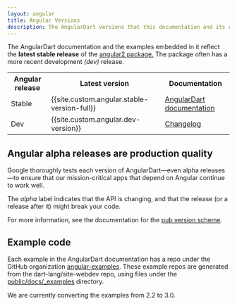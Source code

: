 ```yaml
---
layout: angular
title: Angular Versions
description: The AngularDart versions that this documentation and its examples use.
---
```

The AngularDart documentation and the examples embedded in it reflect
the **latest stable release** of the
[angular2 package.](https://pub.dartlang.org/packages/angular2)
The package often has a more recent development _(dev)_ release.

<table>
  <tr>
    <th> Angular release </th>
    <th> Latest version </th>
    <th> Documentation </th>
  </tr>
  <tr>
    <td>
      Stable
    </td>
    <td>
      {{site.custom.angular.stable-version-full}}
    </td>
    <td>
      <a href="/angular/guide">AngularDart documentation</a>
    </td>
  </tr>
  <tr>
    <td>
      Dev
    </td>
    <td>
      {{site.custom.angular.dev-version}}
    </td>
    <td>
      <a href="https://pub.dartlang.org/packages/%61ngular2/versions/{{site.custom.angular.dev-version}}#changelog">Changelog</a>
    </td>
  </tr>
</table>

## Angular alpha releases are production quality

Google thoroughly tests each version of AngularDart—even alpha releases—to
ensure that our mission-critical apps that depend on Angular continue to work well.

The _alpha_ label indicates that the API is changing,
and that the release (or a release after it) might break your code.

For more information, see the documentation for
the [pub version scheme](https://www.dartlang.org/tools/pub/versioning).


## Example code

Each example in the AngularDart documentation has a repo under the GitHub organization
[angular-examples](https://github.com/angular-examples).
These example repos are generated from the dart-lang/site-webdev repo,
using files under the
[public/docs/_examples](https://github.com/dart-lang/site-webdev/tree/master/public/docs/_examples)
directory.

We are currently converting the examples from 2.2 to 3.0.
